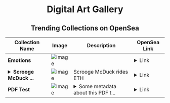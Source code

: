 <div align="center">

# Digital Art Gallery

## Trending Collections on OpenSea

| Collection Name                       | Image                                                                                     | Description                       | OpenSea Link                                                                                          |
|---------------------------------------|-------------------------------------------------------------------------------------------|-----------------------------------|--------------------------------------------------------------------------------------------------------|
| **Emotions** | ![Image](https://i.seadn.io/s/raw/files/1d935b700cee2e4755c147ad0b98f463.png?w=500&auto=format?w=200&auto=format) |  | <details><summary>Link</summary>[Emotions](https://opensea.io/collection/emotions-132)</details> |
| **<details><summary>Scrooge McDuck ...</summary>Scrooge McDuck rides ETH</details>** | ![Image](https://i.seadn.io/s/raw/files/c3a62e6f9e5063004732793e92752eea.jpg?w=500&auto=format?w=200&auto=format) | Scrooge McDuck rides ETH | <details><summary>Link</summary>[Scrooge McDuck rides ETH](https://opensea.io/collection/scrooge-mcduck-rides-eth)</details> |
| **PDF Test** | ![Image](https://i.seadn.io/s/raw/files/9b6383962bc5eab28c6fd9ac3ccac696.png?w=500&auto=format?w=200&auto=format) | <details><summary>Some metadata about this PDF t...</summary>Some metadata about this PDF test</details> | <details><summary>Link</summary>[PDF Test](https://opensea.io/collection/pdf-test-3)</details> |

</div>